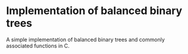 # Implementation of balanced binary trees
A simple implementation of balanced binary trees and commonly associated functions in C.
